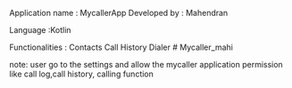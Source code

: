 Application name : MycallerApp
Developed by : Mahendran

Language :Kotlin

Functionalities :
Contacts
Call History
Dialer
#   M y c a l l e r _ m a h i 

note:  user go to the settings and allow the mycaller application permission like call log,call history, calling function
 
 
